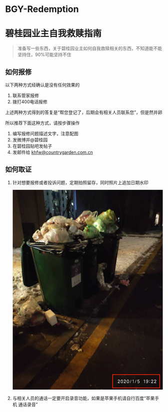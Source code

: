 # BGY-Redemption

# 碧桂园业主自我救赎指南

> 准备写一些东西，关于碧桂园业主如何自我救赎相关的东西，不知道能不能坚持住，90%可能坚持不住

## 如何报修

以下两种方式经确认是没有任何效果的

1. 联系管家报修
2. 拨打400电话报修

上述两种方式得到的答复是“帮您登记了，后期会有相关人员联系您”，但是然并卵

所以推荐下面这种方式，请按步骤操作

1. 编写报修问题描述文字，注意配图
2. 发微博并@碧桂园
3. 在碧桂园贴吧发帖子
4. 发邮件给 khfw@countrygarden.com.cn

## 如何取证

1. 针对想要报修或者投诉问题，定期拍照留存，同时照片上追加日期水印

   ![](images/bgy1.jpeg)

2. 与相关人员的通话一定要开启录音功能，如果是苹果手机请自行百度“苹果手机 通话录音”





